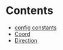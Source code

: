 # Contents

- [config constants](config.sol/constants.config.md)
- [Coord](types.sol/struct.Coord.md)
- [Direction](types.sol/enum.Direction.md)
